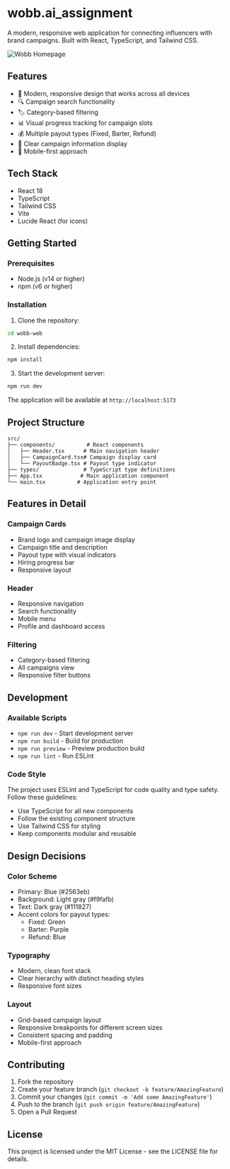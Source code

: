 # wobb.ai_assignment

A modern, responsive web application for connecting influencers with brand campaigns. Built with React, TypeScript, and Tailwind CSS.

![Wobb Homepage](https://images.unsplash.com/photo-1556906781-9a412961c28c?w=1200&h=400&fit=crop)

## Features

- 🎨 Modern, responsive design that works across all devices
- 🔍 Campaign search functionality
- 🏷️ Category-based filtering
- 📊 Visual progress tracking for campaign slots
- 💰 Multiple payout types (Fixed, Barter, Refund)
- 🎯 Clear campaign information display
- 📱 Mobile-first approach

## Tech Stack

- React 18
- TypeScript
- Tailwind CSS
- Vite
- Lucide React (for icons)

## Getting Started

### Prerequisites

- Node.js (v14 or higher)
- npm (v6 or higher)

### Installation

1. Clone the repository:
```bash
cd wobb-web
```

2. Install dependencies:
```bash
npm install
```

3. Start the development server:
```bash
npm run dev
```

The application will be available at `http://localhost:5173`

## Project Structure

```
src/
├── components/          # React components
│   ├── Header.tsx      # Main navigation header
│   ├── CampaignCard.tsx# Campaign display card
│   └── PayoutBadge.tsx # Payout type indicator
├── types/              # TypeScript type definitions
├── App.tsx            # Main application component
└── main.tsx          # Application entry point
```

## Features in Detail

### Campaign Cards
- Brand logo and campaign image display
- Campaign title and description
- Payout type with visual indicators
- Hiring progress bar
- Responsive layout

### Header
- Responsive navigation
- Search functionality
- Mobile menu
- Profile and dashboard access

### Filtering
- Category-based filtering
- All campaigns view
- Responsive filter buttons

## Development

### Available Scripts

- `npm run dev` - Start development server
- `npm run build` - Build for production
- `npm run preview` - Preview production build
- `npm run lint` - Run ESLint

### Code Style

The project uses ESLint and TypeScript for code quality and type safety. Follow these guidelines:

- Use TypeScript for all new components
- Follow the existing component structure
- Use Tailwind CSS for styling
- Keep components modular and reusable

## Design Decisions

### Color Scheme
- Primary: Blue (#2563eb)
- Background: Light gray (#f9fafb)
- Text: Dark gray (#111827)
- Accent colors for payout types:
  - Fixed: Green
  - Barter: Purple
  - Refund: Blue

### Typography
- Modern, clean font stack
- Clear hierarchy with distinct heading styles
- Responsive font sizes

### Layout
- Grid-based campaign layout
- Responsive breakpoints for different screen sizes
- Consistent spacing and padding
- Mobile-first approach

## Contributing

1. Fork the repository
2. Create your feature branch (`git checkout -b feature/AmazingFeature`)
3. Commit your changes (`git commit -m 'Add some AmazingFeature'`)
4. Push to the branch (`git push origin feature/AmazingFeature`)
5. Open a Pull Request

## License

This project is licensed under the MIT License - see the LICENSE file for details.
